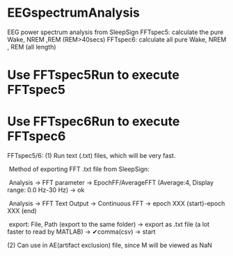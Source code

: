 # EEGspectrumAnalysis
EEG power spectrum analysis from SleepSign
FFTspec5: calculate the pure Wake, NREM ,REM (REM>40secs)
FFTspec6: calculate all pure Wake, NREM , REM (all length)

# Use FFTspec5Run to execute FFTspec5

# Use FFTspec6Run to execute FFTspec6

FFTspec5/6: 
(1) Run text (.txt) files, which will be very fast.

​	Method of exporting FFT .txt file from SleepSign: 

​	Analysis → FFT parameter → EpochFF/AverageFFT (Average:4, Display range: 0.0 Hz-30 Hz) → ok

​	Analysis → FFT Text Output → Continuous FFT → epoch XXX (start)-epoch XXX (end) 

​	export: File, Path (export to the same folder) → export as .txt file (a lot faster to read by MATLAB) → ✔︎comma(csv) → start

(2) Can use in AE(artifact exclusion) file, since M will be viewed as NaN

